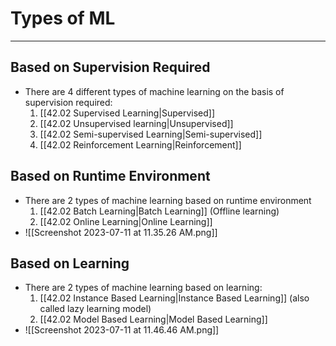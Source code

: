 # Types of ML
---
## Based on Supervision Required
- There are 4 different types of machine learning on the basis of supervision required:
	1. [[42.02 Supervised Learning|Supervised]]
	2. [[42.02 Unsupervised learning|Unsupervised]]
	3. [[42.02 Semi-supervised Learning|Semi-supervised]]
	4. [[42.02 Reinforcement Learning|Reinforcement]]

## Based on Runtime Environment
- There are 2 types of machine learning based on runtime environment
	1. [[42.02 Batch Learning|Batch Learning]] (Offline learning)
	2. [[42.02 Online Learning|Online Learning]]
- ![[Screenshot 2023-07-11 at 11.35.26 AM.png]]

## Based on Learning
- There are 2 types of machine learning based on learning:
	1. [[42.02 Instance Based Learning|Instance Based Learning]] (also called lazy learning model)
	2. [[42.02 Model Based Learning|Model Based Learning]]
- ![[Screenshot 2023-07-11 at 11.46.46 AM.png]]